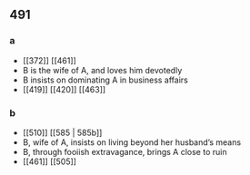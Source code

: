 ## 491
### a
- [[372]] [[461]] 
- B is the wife of A, and loves him devotedly
- B insists on dominating A in business affairs
- [[419]] [[420]] [[463]] 

### b
- [[510]] [[585 | 585b]] 
- B, wife of A, insists on living beyond her husband’s means
- B, through fooiish extravagance, brings A close to ruin
- [[461]] [[505]] 

